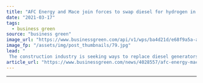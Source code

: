 ```yaml
---
title: "AFC Energy and Mace join forces to swap diesel for hydrogen in UK construction"
date: "2021-03-17"
tags: 
  - business green
source: "business green"
image_url: "https://www.businessgreen.com/api/v1/wps/ba4d21d/e68f9a5a-ac56-46a8-be10-c4b4f7167ff0/2/Mace-Image-185x114.jpg"
image_fp: "/assets/img/post_thumbnails/79.jpg"
lead: "
 The construction industry is seeking ways to replace diesel generators as a source of temporary power on construction sites ..."
article_url: "https://www.businessgreen.com/news/4028557/afc-energy-mace-join-forces-swap-diesel-hydrogen-uk-construction"
---
```


---
